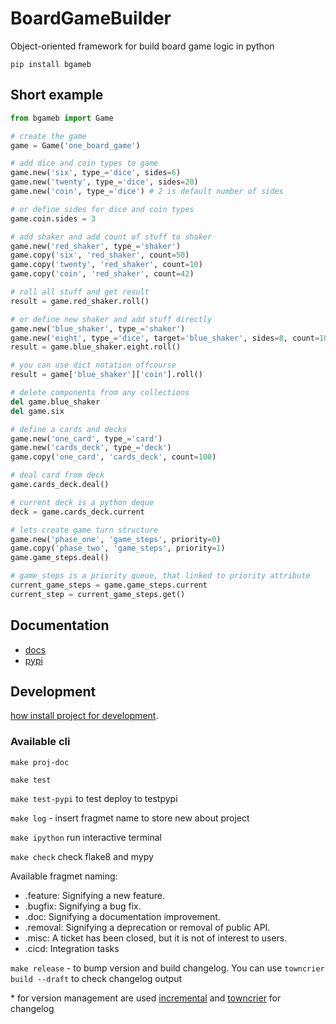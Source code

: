 # BoardGameBuilder

Object-oriented framework for build board game logic in python

`pip install bgameb`

## Short example

```python
from bgameb import Game

# create the game
game = Game('one_board_game')

# add dice and coin types to game
game.new('six', type_='dice', sides=6)
game.new('twenty', type_='dice', sides=20)
game.new('coin', type_='dice') # 2 is default number of sides

# or define sides for dice and coin types
game.coin.sides = 3

# add shaker and add count of stuff to shaker
game.new('red_shaker', type_='shaker')
game.copy('six', 'red_shaker', count=50)
game.copy('twenty', 'red_shaker', count=10)
game.copy('coin', 'red_shaker', count=42)

# roll all stuff and get result
result = game.red_shaker.roll()

# or define new shaker and add stuff directly
game.new('blue_shaker', type_='shaker')
game.new('eight', type_='dice', target='blue_shaker', sides=8, count=10)
result = game.blue_shaker.eight.roll()

# you can use dict notation offcourse
result = game['blue_shaker']['coin'].roll()

# delete components from any collections
del game.blue_shaker
del game.six

# define a cards and decks
game.new('one_card', type_='card')
game.new('cards_deck', type_='deck')
game.copy('one_card', 'cards_deck', count=100)

# deal card from deck
game.cards_deck.deal()

# current deck is a python deque
deck = game.cards_deck.current

# lets create game turn structure
game.new('phase_one', 'game_steps', priority=0)
game.copy('phase_two', 'game_steps', priority=1)
game.game_steps.deal()

# game_steps is a priority queue, that linked to priority attribute
current_game_steps = game.game_steps.current
current_step = current_game_steps.get()
```

## Documentation

- [docs](https://konstantinklepikov.github.io/BoardGameBuilder/)
- [pypi](https://pypi.org/project/bgameb/)

## Development

[how install project for development](https://konstantinklepikov.github.io/BoardGameBuilder/usage.html).

### Available cli

`make proj-doc`

`make test`

`make test-pypi` to test deploy to testpypi

`make log` - insert fragmet name to store new about project

`make ipython` run interactive terminal

`make check` check flake8 and mypy

Available fragmet naming:

- .feature: Signifying a new feature.
- .bugfix: Signifying a bug fix.
- .doc: Signifying a documentation improvement.
- .removal: Signifying a deprecation or removal of public API.
- .misc: A ticket has been closed, but it is not of interest to users.
- .cicd: Integration tasks

`make release` - to bump version and build changelog. You can use `towncrier build --draft` to check changelog output

\* for version management are used [incremental](https://github.com/twisted/incremental) and [towncrier](https://pypi.org/project/towncrier/) for changelog
